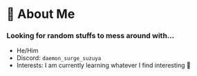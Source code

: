 # 💫 About Me
### Looking for random stuffs to mess around with...
- He/Him
- Discord: `daemon_surge_suzuya`
- Interests: I am currently learning whatever I find interesting 🙂

<!-- Proudly created with GPRM ( https://gprm.itsvg.in ) -->
